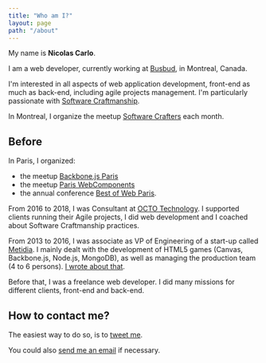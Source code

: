 ```yaml
---
title: "Who am I?"
layout: page
path: "/about"
---
```


My name is **Nicolas Carlo**.

I am a web developer, currently working at [Busbud](https://www.busbud.com/en/about), in Montreal, Canada.

I'm interested in all aspects of web application development, front-end as much as back-end, including agile projects management. I'm particularly passionate with [Software Craftmanship](https://fr.wikipedia.org/wiki/Software_craftsmanship).

In Montreal, I organize the meetup [Software Crafters](https://www.meetup.com/fr-FR/Software-Crafters-Montreal/) each month.

## Before

In Paris, I organized:

* the meetup [Backbone.js Paris](https://www.meetup.com/backbone-paris/)
* the meetup [Paris WebComponents](https://www.meetup.com/fr-FR/paris-webComponents/)
* the annual conference [Best of Web Paris](https://bestofweb.paris/).

From 2016 to 2018, I was Consultant at [OCTO Technology](https://www.octo.com/). I supported clients running their Agile projects, I did web development and I coached about Software Craftmanship practices.

From 2013 to 2016, I was associate as VP of Engineering of a start-up called [Metidia](http://www.metidia.com). I mainly dealt with the development of HTML5 games (Canvas, Backbone.js, Node.js, MongoDB), as well as managing the production team (4 to 6 persons). [I wrote about that](/en/2016/01/kanban-game-development-trello/).

Before that, I was a freelance web developer. I did many missions for different clients, front-end and back-end.

## How to contact me?

The easiest way to do so, is to <a href="https://twitter.com/nicoespeon" target="_blank" rel="noopener noreferrer">tweet me</a>.

You could also [send me an email](mailto:nicolascarlo.espeon@gmail.com) if necessary.
